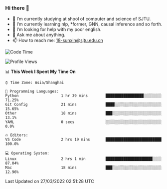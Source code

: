 ### Hi there 👋

<!--
**sunxin000/sunxin000** is a ✨ _special_ ✨ repository because its `README.md` (this file) appears on your GitHub profile.

Here are some ideas to get you started:

- 🔭 I’m currently working on ...
- 🌱 I’m currently learning ...
- 👯 I’m looking to collaborate on ...
- 🤔 I’m looking for help with ...
- 💬 Ask me about ...
- 📫 How to reach me: ...
- 😄 Pronouns: ...
- ⚡ Fun fact: ...
-->
- 🏫 I’m currently studying at shool of computer and science of SJTU.
- 🌱 I’m currently learning nlp, \*former, GNN, causal inference and so forth.
- 🤔 I’m looking for help with my poor english.
- 💬 Ask me about anything.
- 📫 How to reach me: 18-sunxin@sjtu.edu.cn
<!--START_SECTION:waka-->
![Code Time](http://img.shields.io/badge/Code%20Time-126%20hrs%2014%20mins-blue)

![Profile Views](http://img.shields.io/badge/Profile%20Views-12-blue)

📊 **This Week I Spent My Time On** 

```text
⌚︎ Time Zone: Asia/Shanghai

💬 Programming Languages: 
Python                   1 hr 39 mins        █████████████████░░░░░░░░   71.25% 
Git Config               21 mins             ████░░░░░░░░░░░░░░░░░░░░░   15.65% 
Other                    18 mins             ███░░░░░░░░░░░░░░░░░░░░░░   13.1% 
YAML                     0 secs              ░░░░░░░░░░░░░░░░░░░░░░░░░   0.0%

🔥 Editors: 
VS Code                  2 hrs 19 mins       █████████████████████████   100.0%

💻 Operating System: 
Linux                    2 hrs 1 min         █████████████████████░░░░   87.04% 
Mac                      18 mins             ███░░░░░░░░░░░░░░░░░░░░░░   12.96%

```


 Last Updated on 27/03/2022 02:51:28 UTC
<!--END_SECTION:waka-->
